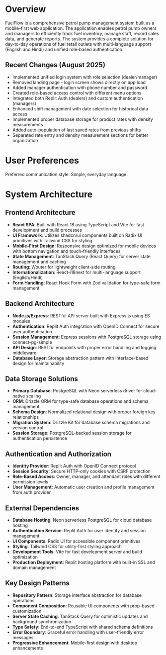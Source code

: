 # Overview

FuelFlow is a comprehensive petrol pump management system built as a mobile-first web application. The application enables petrol pump owners and managers to efficiently track fuel inventory, manage staff, record sales data, and generate reports. The system provides a complete solution for day-to-day operations of fuel retail outlets with multi-language support (English and Hindi) and unified role-based authentication.

## Recent Changes (August 2025)
- Implemented unified login system with role selection (dealer/manager)
- Removed landing page - login screen shows directly on app load
- Added manager authentication with phone number and password
- Created role-based access control with different menu options
- Integrated both Replit Auth (dealers) and custom authentication (managers)
- Enhanced shift management with date selection for historical data access
- Implemented proper database storage for product rates with density measurements
- Added auto-population of last saved rates from previous shifts
- Separated rate entry and density measurement sections for better organization

# User Preferences

Preferred communication style: Simple, everyday language.

# System Architecture

## Frontend Architecture
- **React SPA**: Built with React 18 using TypeScript and Vite for fast development and build processes
- **UI Framework**: Utilizes shadcn/ui components built on Radix UI primitives with Tailwind CSS for styling
- **Mobile-First Design**: Responsive design optimized for mobile devices with bottom navigation and touch-friendly interfaces
- **State Management**: TanStack Query (React Query) for server state management and caching
- **Routing**: Wouter for lightweight client-side routing
- **Internationalization**: React-i18next for multi-language support (English/Hindi)
- **Form Handling**: React Hook Form with Zod validation for type-safe form management

## Backend Architecture
- **Node.js/Express**: RESTful API server built with Express.js using ES modules
- **Authentication**: Replit Auth integration with OpenID Connect for secure user authentication
- **Session Management**: Express sessions with PostgreSQL storage using connect-pg-simple
- **API Design**: RESTful endpoints with proper error handling and logging middleware
- **Database Layer**: Storage abstraction pattern with interface-based design for maintainability

## Data Storage Solutions
- **Primary Database**: PostgreSQL with Neon serverless driver for cloud-native scaling
- **ORM**: Drizzle ORM for type-safe database operations and schema management
- **Schema Design**: Normalized relational design with proper foreign key relationships
- **Migration System**: Drizzle Kit for database schema migrations and version control
- **Session Storage**: PostgreSQL-backed session storage for authentication persistence

## Authentication and Authorization
- **Identity Provider**: Replit Auth with OpenID Connect protocol
- **Session Security**: Secure HTTP-only cookies with CSRF protection
- **Role-Based Access**: Owner, manager, and attendant roles with different permission levels
- **User Management**: Automatic user creation and profile management from auth provider

## External Dependencies
- **Database Hosting**: Neon serverless PostgreSQL for cloud database hosting
- **Authentication Service**: Replit Auth for user identity and session management
- **UI Components**: Radix UI for accessible component primitives
- **Styling**: Tailwind CSS for utility-first styling approach
- **Development Tools**: Vite for fast development server and build optimization
- **Production Deployment**: Replit hosting platform with built-in SSL and domain management

## Key Design Patterns
- **Repository Pattern**: Storage interface abstraction for database operations
- **Component Composition**: Reusable UI components with prop-based customization
- **Server State Caching**: TanStack Query for optimistic updates and background synchronization
- **Type Safety**: End-to-end TypeScript with shared schema definitions
- **Error Boundary**: Graceful error handling with user-friendly error messages
- **Progressive Enhancement**: Mobile-first design with desktop enhancements